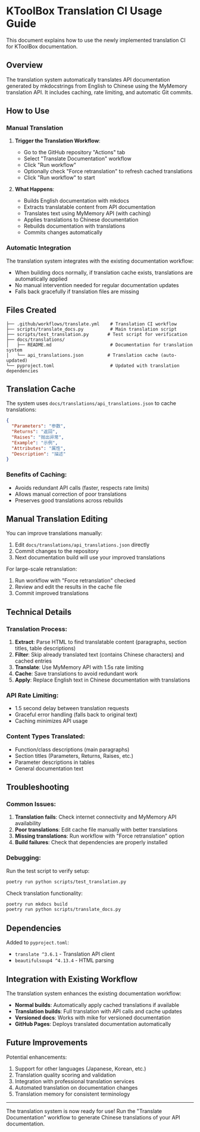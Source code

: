 # KToolBox Translation CI Usage Guide

This document explains how to use the newly implemented translation CI for KToolBox documentation.

## Overview

The translation system automatically translates API documentation generated by mkdocstrings from English to Chinese using the MyMemory translation API. It includes caching, rate limiting, and automatic Git commits.

## How to Use

### Manual Translation

1. **Trigger the Translation Workflow**:
   - Go to the GitHub repository "Actions" tab
   - Select "Translate Documentation" workflow
   - Click "Run workflow"
   - Optionally check "Force retranslation" to refresh cached translations
   - Click "Run workflow" to start

2. **What Happens**:
   - Builds English documentation with mkdocs
   - Extracts translatable content from API documentation
   - Translates text using MyMemory API (with caching)
   - Applies translations to Chinese documentation
   - Rebuilds documentation with translations
   - Commits changes automatically

### Automatic Integration

The translation system integrates with the existing documentation workflow:

- When building docs normally, if translation cache exists, translations are automatically applied
- No manual intervention needed for regular documentation updates
- Falls back gracefully if translation files are missing

## Files Created

```
├── .github/workflows/translate.yml    # Translation CI workflow
├── scripts/translate_docs.py          # Main translation script
├── scripts/test_translation.py       # Test script for verification
├── docs/translations/
│   ├── README.md                      # Documentation for translation system
│   └── api_translations.json         # Translation cache (auto-updated)
└── pyproject.toml                     # Updated with translation dependencies
```

## Translation Cache

The system uses `docs/translations/api_translations.json` to cache translations:

```json
{
  "Parameters": "参数",
  "Returns": "返回", 
  "Raises": "抛出异常",
  "Example": "示例",
  "Attributes": "属性",
  "Description": "描述"
}
```

### Benefits of Caching:
- Avoids redundant API calls (faster, respects rate limits)
- Allows manual correction of poor translations
- Preserves good translations across rebuilds

## Manual Translation Editing

You can improve translations manually:

1. Edit `docs/translations/api_translations.json` directly
2. Commit changes to the repository
3. Next documentation build will use your improved translations

For large-scale retranslation:
1. Run workflow with "Force retranslation" checked
2. Review and edit the results in the cache file
3. Commit improved translations

## Technical Details

### Translation Process:
1. **Extract**: Parse HTML to find translatable content (paragraphs, section titles, table descriptions)
2. **Filter**: Skip already translated text (contains Chinese characters) and cached entries
3. **Translate**: Use MyMemory API with 1.5s rate limiting
4. **Cache**: Save translations to avoid redundant work
5. **Apply**: Replace English text in Chinese documentation with translations

### API Rate Limiting:
- 1.5 second delay between translation requests
- Graceful error handling (falls back to original text)
- Caching minimizes API usage

### Content Types Translated:
- Function/class descriptions (main paragraphs)
- Section titles (Parameters, Returns, Raises, etc.)
- Parameter descriptions in tables
- General documentation text

## Troubleshooting

### Common Issues:

1. **Translation fails**: Check internet connectivity and MyMemory API availability
2. **Poor translations**: Edit cache file manually with better translations
3. **Missing translations**: Run workflow with "Force retranslation" option
4. **Build failures**: Check that dependencies are properly installed

### Debugging:

Run the test script to verify setup:
```bash
poetry run python scripts/test_translation.py
```

Check translation functionality:
```bash
poetry run mkdocs build
poetry run python scripts/translate_docs.py
```

## Dependencies

Added to `pyproject.toml`:
- `translate ^3.6.1` - Translation API client
- `beautifulsoup4 ^4.13.4` - HTML parsing

## Integration with Existing Workflow

The translation system enhances the existing documentation workflow:

- **Normal builds**: Automatically apply cached translations if available
- **Translation builds**: Full translation with API calls and cache updates
- **Versioned docs**: Works with mike for versioned documentation
- **GitHub Pages**: Deploys translated documentation automatically

## Future Improvements

Potential enhancements:
1. Support for other languages (Japanese, Korean, etc.)
2. Translation quality scoring and validation
3. Integration with professional translation services
4. Automated translation on documentation changes
5. Translation memory for consistent terminology

---

The translation system is now ready for use! Run the "Translate Documentation" workflow to generate Chinese translations of your API documentation.